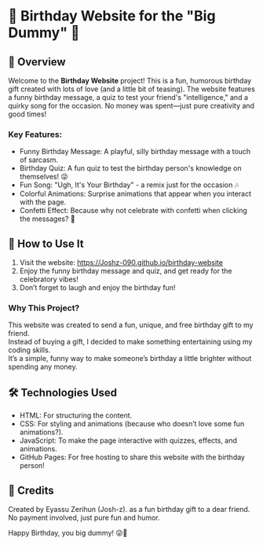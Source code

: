# 🎉 Birthday Website for the "Big Dummy" 🎂

## 🎁 Overview
Welcome to the **Birthday Website** project! This is a fun, humorous birthday gift created with lots of love (and a little bit of teasing). The website features a funny birthday message, a quiz to test your friend's "intelligence," and a quirky song for the occasion. No money was spent—just pure creativity and good times!

### Key Features:
- Funny Birthday Message: A playful, silly birthday message with a touch of sarcasm.
- Birthday Quiz: A fun quiz to test the birthday person's knowledge on themselves! 😜
- Fun Song: "Ugh, It's Your Birthday" - a remix just for the occasion 🎶
- Colorful Animations: Surprise animations that appear when you interact with the page.
- Confetti Effect: Because why not celebrate with confetti when clicking the messages? 🎉

## 🎉 How to Use It
1. Visit the website: https://Joshz-090.github.io/birthday-website  
2. Enjoy the funny birthday message and quiz, and get ready for the celebratory vibes!
3. Don’t forget to laugh and enjoy the birthday fun!

### Why This Project?
This website was created to send a fun, unique, and free birthday gift to my friend.  
Instead of buying a gift, I decided to make something entertaining using my coding skills.  
It’s a simple, funny way to make someone’s birthday a little brighter without spending any money.

## 🛠️ Technologies Used
- HTML: For structuring the content.
- CSS: For styling and animations (because who doesn’t love some fun animations?).
- JavaScript: To make the page interactive with quizzes, effects, and animations.
- GitHub Pages: For free hosting to share this website with the birthday person!

## 🥳 Credits
Created by Eyassu Zerihun (Josh-z). as a fun birthday gift to a dear friend.  
No payment involved, just pure fun and humor.  

Happy Birthday, you big dummy! 😜🎂
